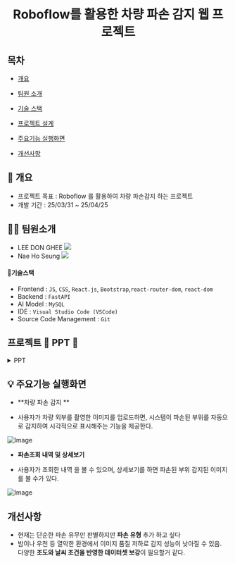 <h1 align="center">Roboflow를 활용한 차량 파손 감지 웹 프로젝트 </h1>

## 목차

  - [개요](https://github.com/ehdgml123/socar#-개요)

  - [팀원 소개](https://github.com/ehdgml123/socar#-팀원소개)
  
  - [기술 스택](https://github.com/ehdgml123/socar#-기술스택)
    
  - [프로젝트 설계](https://github.com/ehdgml123/socar#-프로젝트)
    
  - [주요기능 실행화면](https://github.com/ehdgml123/socar#-주요기능-실행화면)
    
  - [개선사항](https://github.com/ehdgml123/socar#-개선사항)

## :page_with_curl: 개요
- 프로젝트 목표 : Roboflow 를 활용하여 차량 파손감지 하는 프로젝트  
- 개발 기간 : 25/03/31 ~ 25/04/25

## 🙋‍♀️ 팀원소개
- LEE DON GHEE <a href="https://github.com/ehdgml123"><img src="https://img.shields.io/badge/GitHub-181717?style=plastic&logo=GitHub&logoColor=white"></a>
- Nae Ho Seung <a href="https://github.com/Naessss"><img src="https://img.shields.io/badge/GitHub-181717?style=plastic&logo=GitHub&logoColor=white"></a>

 #### :pencil:기술스택
- Frontend : `JS`, `CSS`, `React.js`, `Bootstrap`,`react-router-dom`, `react-dom`
- Backend : `FastAPI`
- AI Model : `MySQL`
- IDE : `Visual Studio Code (VSCode)`
- Source Code Management : `Git`

 ## 프로젝트 📂 PPT 📂

 <details><summary>PPT</summary> <div align="center">
  
  | ![Image](https://github.com/user-attachments/assets/e4c7188d-873a-45bc-a800-1fc93b94f2fb) | ![Image](https://github.com/user-attachments/assets/1c218af2-06f0-4014-9dfc-d0f5965070be) |
  | :----------: | :----------: |
  | ![Image](https://github.com/user-attachments/assets/835f7db6-0a92-4f77-ba91-5d6d6b200b18) | ![Image](https://github.com/user-attachments/assets/5c0ec3ba-55f1-4463-92c6-545ff0d05b33) |
  | ![Image](https://github.com/user-attachments/assets/9dc285ad-f962-4883-9385-c183e554929b) | ![Image](https://github.com/user-attachments/assets/0b4dad0d-9d9e-4c2f-81bb-47734aa92620) |
  | ![Image](https://github.com/user-attachments/assets/2ac861c0-3945-4391-893f-34342394e495) | ![Image](https://github.com/user-attachments/assets/fddfa276-f48d-487f-8b46-79e4b2a6fc8e) |
  | ![Image](https://github.com/user-attachments/assets/990d0980-cd8f-4764-b37b-c67594eb8e92) | ![Image](https://github.com/user-attachments/assets/5e3838fb-24f7-4059-b916-ce1ff366567e) |
  | ![Image](https://github.com/user-attachments/assets/16e09aff-4700-4426-ae73-4b6eb72e72e5) | ![Image](https://github.com/user-attachments/assets/00250fec-afd1-4214-8cb7-ba65df28a88c) |
  | ![Image](https://github.com/user-attachments/assets/3c26b9b7-31db-4686-b027-5786a67750bb) | ![Image](https://github.com/user-attachments/assets/972af0b6-22ea-4b9e-a12e-c2b835672ea2) |
  | ![Image](https://github.com/user-attachments/assets/5eb84d7d-c9fb-42f7-bc02-1f2a7ba37df7) | ![Image](https://github.com/user-attachments/assets/7fd8b3ad-4cc0-426e-a2c9-149ddf8ea949) |
  | ![Image](https://github.com/user-attachments/assets/863dfb95-7c6d-48e2-a153-58c4571e3781) | ![Image](https://github.com/user-attachments/assets/d5f11426-9633-4ecd-b7b3-f8d3b06f98c8) |
  | ![Image](https://github.com/user-attachments/assets/a0491ded-a840-4504-8597-39af0fbc7f97) | ![Image](https://github.com/user-attachments/assets/1bc726eb-079d-411e-9adc-5b0db2c22a78) |
  | ![Image](https://github.com/user-attachments/assets/4f286877-03b8-4038-ab0b-381328599aee) | ![Image](https://github.com/user-attachments/assets/444e5d8a-1e1c-4d83-8f5c-9233e7a6ecce) |
  |||
  </details>
  </div>

## :bulb: 주요기능 실행화면
 
 * **차량 파손 감지 **
 - 사용자가 차량 외부를 촬영한 이미지를 업로드하면, 시스템이 파손된 부위를 자동으로 감지하여 시각적으로 표시해주는 기능을 제공한다.

 ![Image](https://github.com/user-attachments/assets/9a542eb0-de90-4633-a877-1a2c9e3eeff6)


 * **파손조회 내역 및 상세보기**
 - 사용자가 조회한 내역 을 볼 수 있으며, 상세보기를 하면 파손된 부위 감지된 이미지를 볼 수가 있다.

 ![Image](https://github.com/user-attachments/assets/1a44d1b2-116e-4a10-9ed9-4f993fb98f59)


## 개선사항
 - 현재는 단순한 파손 유무만 판별하지만 **파손 유형** 추가 하고 싶다
 - 밤이나 우천 등 열악한 환경에서 이미지 품질 저하로 감지 성능이 낮아질 수 있음. 다양한 **조도와 날씨 조건을 반영한 데이터셋 보강**이 필요할거 같다.

